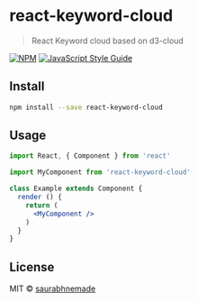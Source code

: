 # react-keyword-cloud

> React Keyword cloud based on d3-cloud

[![NPM](https://img.shields.io/npm/v/react-keyword-cloud.svg)](https://www.npmjs.com/package/react-keyword-cloud) [![JavaScript Style Guide](https://img.shields.io/badge/code_style-standard-brightgreen.svg)](https://standardjs.com)

## Install

```bash
npm install --save react-keyword-cloud
```

## Usage

```jsx
import React, { Component } from 'react'

import MyComponent from 'react-keyword-cloud'

class Example extends Component {
  render () {
    return (
      <MyComponent />
    )
  }
}
```

## License

MIT © [saurabhnemade](https://github.com/saurabhnemade)
